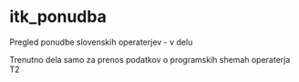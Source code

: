 # itk_ponudba
Pregled ponudbe slovenskih operaterjev - v delu

Trenutno dela samo za prenos podatkov o programskih shemah operaterja T2
